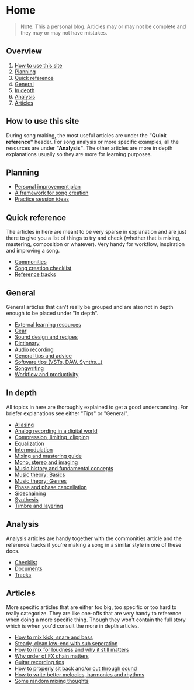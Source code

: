# Home
> Note: This a personal blog. Articles may or may not be complete and they may or may not have mistakes.

## Overview
1. [How to use this site](#how-to-use-this-site)
2. [Planning](#planning)
3. [Quick reference](#quick-reference)
4. [General](#general)
5. [In depth](#in-depth)
8. [Analysis](#analysis)
9. [Articles](#articles)

## How to use this site
During song making, the most useful articles are under the **"Quick reference"** header. For song analysis or more specific examples, all the resources are under **"Analysis"**. The other articles are more in depth explanations usually so they are more for learning purposes.

## Planning
- [Personal improvement plan](personal-improvement-plan.md)
- [A framework for song creation](song-creation-routine.md)
- [Practice session ideas](practice-session-ideas.md)

## Quick reference
The articles in here are meant to be very sparse in explanation and are just there to give you a list of things to try and check (whether that is mixing, mastering, composition or whatever). Very handy for workflow, inspiration and improving a song.

- [Commonities](commonities.md)
- [Song creation checklist](songwriting-checklist.md)
- [Reference tracks](reference-tracks.md)

## General
General articles that can't really be grouped and are also not in depth enough to be placed under "In depth".

- [External learning resources](external-learning-resources)
- [Gear](gear.md)
- [Sound design and recipes](sound-recipes.md)
- [Dictionary](dictionary.md)
- [Audio recording](audio-recording.md)
- [General tips and advice](general-tips-and-advice.md)
- [Software tips (VSTs, DAW, Synths...)](software.md)
- [Songwriting](songwriting.md)
- [Workflow and productivity](workflow-and-productivity.md)

## In depth
All topics in here are thoroughly explained to get a good understanding. For briefer explanations see either "Tips" or "General".

- [Aliasing](/in-depth/aliasing.md)
- [Analog recording in a digital world](/in-depth/analog-recording-in-a-digital-world.md)
- [Compression, limiting, clipping](/in-depth/compression-limiting-clipping.md)
- [Equalization](/in-depth/equalization.md)
- [Intermodulation](/in-depth/intermodulation.md)
- [Mixing and mastering guide](/in-depth/mixing-and-mastering.md)
- [Mono, stereo and imaging](/in-depth/mono-stereo-and-imaging.md)
- [Music history and fundamental concepts](/in-depth/music-history-and-fundamental-concepts.md)
- [Music theory: Basics](/in-depth/music-theory-basics.md)
- [Music theory: Genres](/in-depth/music-theory-genres.md)
- [Phase and phase cancellation](/in-depth/phase-and-phase-cancellation.md)
- [Sidechaining](/in-depth/sidechaining.md)
- [Synthesis](/in-depth/synthesis.md)
- [Timbre and layering](/in-depth/timbre-and-layering.md)

## Analysis
Analysis articles are handy together with the commonities article and the reference tracks if you're making a song in a similar style in one of these docs.

- [Checklist](analysis-checklist.md)
- [Documents](/analysis/index.md)
- [Tracks](/analysis/analysis-ideas.md)

## Articles
More specific articles that are either too big, too specific or too hard to really categorize. They are like one-offs that are very handy to reference when doing a more specific thing. Though they won't contain the full story which is when you'd consult the more in depth articles.

- [How to mix kick, snare and bass](#hi)
- [Steady, clean low-end with sub seperation](/articles/steady-clean-low-end-with-sub-seperation.md)
- [How to mix for loudness and why it still matters](/in-depth/loudness-wars-and-why-it-matters.md)
- [Why order of FX chain matters](/in-depth/why-order-of-fx-chain-matters.md)
- [Guitar recording tips](/articles/guitar-recording-tips.md)
- [How to properly sit back and/or cut through sound](/articles/how-to-properly-sit-back-and-or-cut-through-sound.md)
- [How to write better melodies, harmonies and rhythms](/articles/how-to-write-better-melodies-harmonies-and-rhythms.md)
- [Some random mixing thoughts](some-random-mixing-thoughts)
